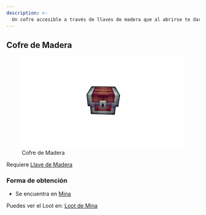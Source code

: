 ```yaml
---
description: >-
  Un cofre accesible a través de llaves de madera que al abrirse te dará diferentes premios
---
```

## Cofre de Madera

<figure>
    <img src="/.gitbook/assets/img/item/chest/wood_chest.png" alt="">
    <figcaption>Cofre de Madera</figcaption>
</figure>

Requiere [Llave de Madera](/.gitbook/assets/category/item/keys/wood_key.md)

### Forma de obtención

* Se encuentra en [Mina](/.gitbook/assets/category/location/mine/mine.md)

Puedes ver el Loot en: [Loot de Mina](.gitbook/assets/category/extra/loot/loot_table/loot_mine/loot_mine.md)
